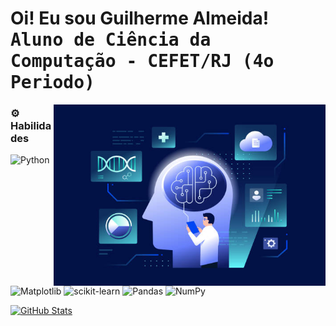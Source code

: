 
<h1> Oi! Eu sou Guilherme Almeida!<br><kbd>Aluno de Ciência da Computação - CEFET/RJ (4o Periodo)</kbd></h1>
<img src="GHRM.jpg" height=290em align='right'>

### ⚙️ Habilidades
![Python](https://img.shields.io/badge/python-3670A0?style=for-the-badge&logo=python&logoColor=ffdd54)
![Matplotlib](https://img.shields.io/badge/Matplotlib-%23ffffff.svg?style=for-the-badge&logo=Matplotlib&logoColor=black) 
![scikit-learn](https://img.shields.io/badge/scikit--learn-%23F7931E.svg?style=for-the-badge&logo=scikit-learn&logoColor=white)
![Pandas](https://img.shields.io/badge/pandas-%23150458.svg?style=for-the-badge&logo=pandas&logoColor=white)
![NumPy](https://img.shields.io/badge/numpy-%23013243.svg?style=for-the-badge&logo=numpy&logoColor=white)

[![GitHub Stats](https://github-readme-stats.vercel.app/api?username=devguialmeida&theme=transparent&title_color=F2F6D0&border_color=5603AD&text_color=44CCFF)](https://github.com/anuraghazra/github-readme-stats)
